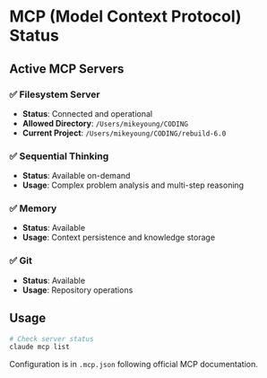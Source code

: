 # MCP (Model Context Protocol) Status

## Active MCP Servers

### ✅ Filesystem Server
- **Status**: Connected and operational
- **Allowed Directory**: `/Users/mikeyoung/CODING`
- **Current Project**: `/Users/mikeyoung/CODING/rebuild-6.0`

### ✅ Sequential Thinking
- **Status**: Available on-demand  
- **Usage**: Complex problem analysis and multi-step reasoning

### ✅ Memory
- **Status**: Available
- **Usage**: Context persistence and knowledge storage

### ✅ Git
- **Status**: Available
- **Usage**: Repository operations

## Usage

```bash
# Check server status
claude mcp list
```

Configuration is in `.mcp.json` following official MCP documentation.